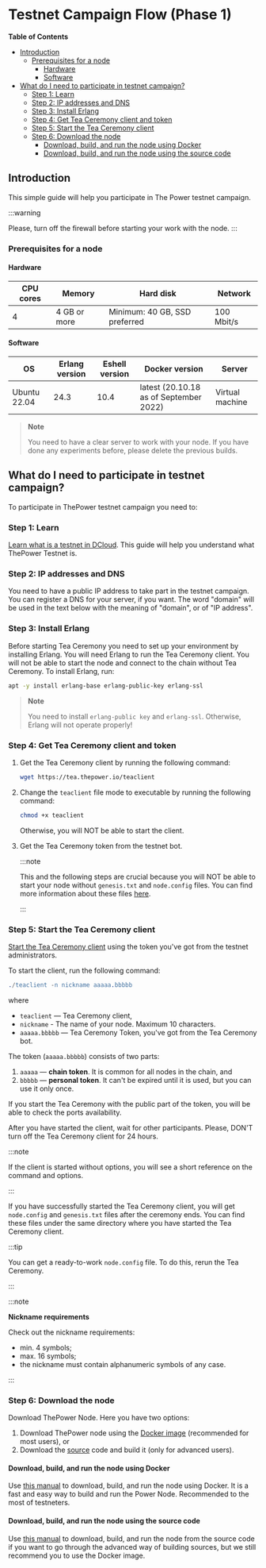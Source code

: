 # Testnet Campaign Flow (Phase 1)

<!-- START doctoc generated TOC please keep comment here to allow auto update -->
<!-- DON'T EDIT THIS SECTION, INSTEAD RE-RUN doctoc TO UPDATE -->
**Table of Contents**

- [Introduction](#introduction)
  - [Prerequisites for a node](#prerequisites-for-a-node)
    - [Hardware](#hardware)
    - [Software](#software)
- [What do I need to participate in testnet campaign?](#what-do-i-need-to-participate-in-testnet-campaign)
  - [Step 1: Learn](#step-1-learn)
  - [Step 2: IP addresses and DNS](#step-2-ip-addresses-and-dns)
  - [Step 3: Install Erlang](#step-3-install-erlang)
  - [Step 4: Get Tea Ceremony client and token](#step-4-get-tea-ceremony-client-and-token)
  - [Step 5: Start the Tea Ceremony client](#step-5-start-the-tea-ceremony-client)
  - [Step 6: Download the node](#step-6-download-the-node)
    - [Download, build, and run the node using Docker](#download-build-and-run-the-node-using-docker)
    - [Download, build, and run the node using the source code](#download-build-and-run-the-node-using-the-source-code)

<!-- END doctoc generated TOC please keep comment here to allow auto update -->


## Introduction

This simple guide will help you participate in The Power testnet campaign.

:::warning

Please, turn off the firewall before starting your work with the node.
:::

### Prerequisites for a node

#### Hardware

| CPU cores | Memory       | Hard disk                     | Network    |
|-----------|--------------|-------------------------------|------------|
| 4         | 4 GB or more | Minimum: 40 GB, SSD preferred | 100 Mbit/s |

#### Software

| OS           | Erlang version | Eshell version | Docker version                         | Server          |
|--------------|----------------|----------------|----------------------------------------|-----------------|
| Ubuntu 22.04 | 24.3           | 10.4           | latest (20.10.18 as of September 2022) | Virtual machine |

> **Note**
>
> You need to have a clear server to work with your node. If you have done any experiments before, please delete the previous builds.

## What do I need to participate in testnet campaign?

To participate in ThePower testnet campaign you need to:

### Step 1: Learn

[Learn what is a testnet in DCloud](../../Maintain/01-testnets-intro.md). This guide will help you understand what ThePower Testnet is.

### Step 2: IP addresses and DNS

You need to have a public IP address to take part in the testnet campaign. You can register a DNS for your server, if you want. The word "domain" will be used in the text below with the meaning of "domain", or of "IP address".

### Step 3: Install Erlang

Before starting Tea Ceremony you need to set up your environment by installing Erlang. You will need Erlang to run the Tea Ceremony client. You will not be able to start the node and connect to the chain without Tea Ceremony. To install Erlang, run:

   ```bash
   apt -y install erlang-base erlang-public-key erlang-ssl
   ```

> **Note**
>
> You need to install `erlang-public key` and `erlang-ssl`. Otherwise, Erlang will not operate properly!

### Step 4: Get Tea Ceremony client and token

1. Get the Tea Ceremony client by running the following command:

   ```bash
   wget https://tea.thepower.io/teaclient
   ```

2. Change the `teaclient` file mode to executable by running the following command:

   ```bash
   chmod +x teaclient
   ```

   Otherwise, you will NOT be able to start the client.

3. Get the Tea Ceremony token from the testnet bot.

   :::note
   
   This and the following steps are crucial because you will NOT be able to start your node without `genesis.txt` and `node.config` files. You can find more information about these files [here](https://doc.thepower.io/docs/Maintain/build-and-start-a-node/tpNodeConfiguration).
   
   :::

### Step 5: Start the Tea Ceremony client

[Start the Tea Ceremony client](https://doc.thepower.io/docs/Maintain/get-and-start-tea-ceremony-client/#start-the-tea-ceremony-client) using the token you've got from the testnet administrators.

To start the client, run the following command:

```erlang
./teaclient -n nickname aaaaa.bbbbb
```

where

- `teaclient` — Tea Ceremony client,
- `nickname` - The name of your node. Maximum 10 characters.
- `aaaaa.bbbbb` — Tea Ceremony Token, you've got from the Tea Ceremony bot.

The token (`aaaaa.bbbbb`) consists of two parts:

1. `aaaaa` — **chain token**. It is common for all nodes in the chain, and
2. `bbbbb` — **personal token**. It can't be expired until it is used, but you can use it only once. 

If you start the Tea Ceremony with the public part of the token, you will be able to check the ports availability.

After you have started the client, wait for other participants. Please, DON'T turn off the Tea Ceremony client for 24 hours.

:::note

 If the client is started without options, you will see a short reference on the command and options.

:::

If you have successfully started the Tea Ceremony client, you will get `node.config` and `genesis.txt` files after the ceremony ends. You can find these files under the same directory where you have started the Tea Ceremony client.

:::tip

You can get a ready-to-work `node.config` file. To do this, rerun the Tea Ceremony.

:::

:::note

**Nickname requirements**

Check out the nickname requirements:

- min. 4 symbols;
- max. 16 symbols;
- the nickname must contain alphanumeric symbols of any case.

:::

### Step 6: Download the node

Download ThePower Node. Here you have two options:

1. Download ThePower node using the [Docker image](https://hub.docker.com/r/thepowerio/tpnode) (recommended for most users), or
2. Download the [source](../../Maintain/build-and-start-a-node/06-startingTpNode_source.md#downloading-and-building-the-node) code and build it (only for advanced users).

#### Download, build, and run the node using Docker

Use [this manual](./02-download-build-run-docker.md) to download, build, and run the node using Docker. It is a fast and easy way to build and run the Power Node. Recommended to the most of testneters.

#### Download, build, and run the node using the source code

Use [this manual](./03-download-build-run-source.md) to download, build, and run the node from the source code if you want to go through the advanced way of building sources, but we still recommend you to use the Docker image.